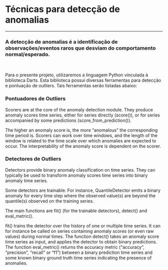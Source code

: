 # Técnicas para detecção de anomalias
---
### A **detecção de anomalias** é a identificação de observações/eventos raros que **desviam do comportamento normal/esperado**.

<br>

Para o presente projeto, utilizaremos a linguagem Python vinculada à biblioteca Darts. Esta biblioteca possui diversas ferramentas para detecção e pontuação de outliers.
Tais ferramentas serão listadas abaixo:

### Pontuadores de Outliers

Scorers are at the core of the anomaly detection module. They produce anomaly scores time series, either for series directly (score()), or for series accompanied by some predictions (score_from_prediction()).

The higher an anomaly score is, the more “anomalous” the corresponding time period is. Scorers can work over time windows, and the length of the window is related to the time scale over which anomalies are expected to occur. The interpretability of the anomaly score is dependent on the scorer.





### Detectores de Outliers

Detectors provide binary anomaly classification on time series. They can typically be used to transform anomaly scores time series into binary anomaly time series.

Some detectors are trainable. For instance, QuantileDetector emits a binary anomaly for every time step where the observed value(s) are beyond the quantile(s) observed on the training series.

The main functions are fit() (for the trainable detectors), detect() and eval_metric().

fit() trains the detector over the history of one or multiple time series. It can for instance be called on series containing anomaly scores (or even raw values) during normal times. 
The function detect() takes an anomaly score time series as input, and applies the detector to obtain binary predictions. The function eval_metric() returns the accuracy metric (“accuracy”, “precision”, “recall” or “f1”) 
between a binary prediction time series and some known binary ground truth time series indicating the presence of anomalies.
